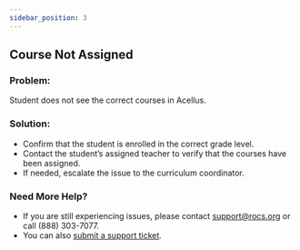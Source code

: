 ```yaml
---
sidebar_position: 3
---
```


## Course Not Assigned

### Problem:
Student does not see the correct courses in Acellus.

### Solution:
- Confirm that the student is enrolled in the correct grade level.
- Contact the student’s assigned teacher to verify that the courses have been assigned.
- If needed, escalate the issue to the curriculum coordinator.

### Need More Help?
- If you are still experiencing issues, please contact support@rocs.org or call (888) 303-7077.
- You can also [submit a support ticket](#).